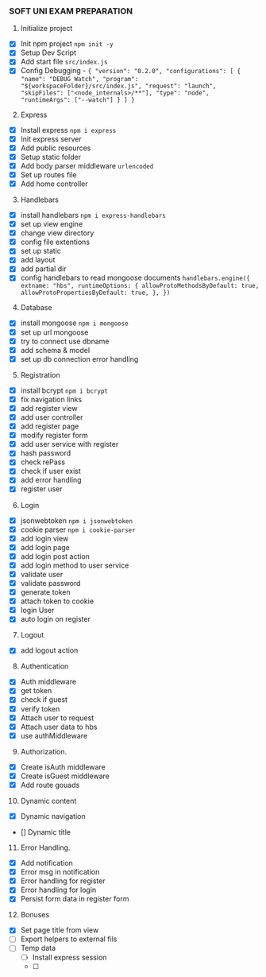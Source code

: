 ### SOFT UNI EXAM PREPARATION

1. Initialize project

- [x] Init npm project `npm init -y`
- [x] Setup Dev Script
- [x] Add start file `src/index.js`
- [x] Config Debugging - `{
  "version": "0.2.0",
  "configurations": [
    {
      "name": "DEBUG Watch",
      "program": "${workspaceFolder}/src/index.js",
      "request": "launch",
      "skipFiles": ["<node_internals>/**"],
      "type": "node",
      "runtimeArgs": ["--watch"]
    }
  ]
}`

2. Express

- [x] Install express `npm i express`
- [x] Init express server
- [x] Add public resources
- [x] Setup static folder
- [x] Add body parser middleware `urlencoded`
- [x] Set up routes file
- [x] Add home controller

3. Handlebars

- [x] install handlebars `npm i express-handlebars`
- [x] set up view engine
- [x] change view directory
- [x] config file extentions
- [x] set up static
- [x] add layout
- [x] add partial dir
- [x] config handlebars to read mongoose documents `handlebars.engine({
  extname: "hbs",
  runtimeOptions: {
    allowProtoMethodsByDefault: true,
    allowProtoPropertiesByDefault: true,
  },
})`

4. Database

- [x] install mongoose `npm i mongoose`
- [x] set up url mongoose
- [x] try to connect use dbname
- [x] add schema & model
- [x] set up db connection error handling

5. Registration

- [x] install bcrypt `npm i bcrypt`
- [x] fix navigation links
- [x] add register view
- [x] add user controller
- [x] add register page
- [x] modify register form
- [x] add user service with register
- [x] hash password
- [x] check rePass
- [x] check if user exist
- [x] add error handling
- [x] register user

6. Login

- [x] jsonwebtoken `npm i jsonwebtoken`
- [x] cookie parser `npm i cookie-parser`
- [x] add login view
- [x] add login page
- [x] add login post action
- [x] add login method to user service
- [x] validate user
- [x] validate password
- [x] generate token
- [x] attach token to cookie
- [x] login User
- [x] auto login on register

7. Logout

- [x] add logout action

8. Authentication

- [x] Auth middleware
- [x] get token
- [x] check if guest
- [x] verify token
- [x] Attach user to request
- [x] Attach user data to hbs
- [x] use authMiddleware

9. Authorization.

- [x] Create isAuth middleware
- [x] Create isGuest middleware
- [x] Add route gouads

10. Dynamic content

- [x] Dynamic navigation
- [] Dynamic title

11. Error Handling.

- [x] Add notification
- [x] Error msg in notification
- [x] Error handling for register
- [x] Error handling for login
- [x] Persist form data in register form

12. Bonuses

- [x] Set page title from view
- [ ] Export helpers to external fils
- [ ] Temp data
  - [ ] Install express session
  - [ ]
